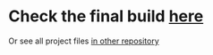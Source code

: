 # Check the final build [here](https://asyayeromina.github.io/HTML-CSS-3-Pognali/)
Or see all project files [in other repository](https://github.com/AsyaYeromina/1463187-pognali-20)
